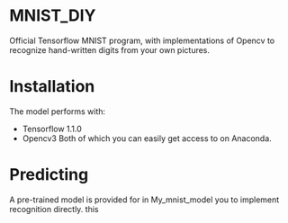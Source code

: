 # MNIST_DIY
Official Tensorflow MNIST program, 
with implementations of Opencv to recognize hand-written digits from your own pictures.


# Installation
The model performs with:
* Tensorflow 1.1.0
* Opencv3
Both of which you can easily get access to on Anaconda.


# Predicting
A pre-trained model is provided for in My_mnist_model you to implement recognition directly.
  this
